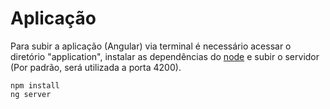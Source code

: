 # Aplicação
Para subir a aplicação (Angular) via terminal é necessário acessar o diretório "application", instalar as dependências do [node](https://nodejs.org/en/) e subir o servidor (Por padrão, será utilizada a porta 4200).

```
npm install
ng server
```